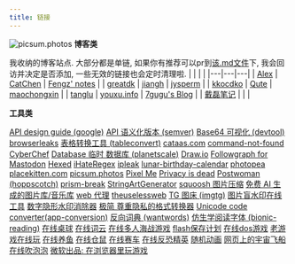 ```yaml
---
title: 链接
---
```

![picsum.photos](https://picsum.photos/800/450)
**博客类**

我收纳的博客站点. 大部分都是单链, 如果你有推荐可以pr到[该.md文件](https://github.com/thesomeexp/source/blob/master/links/index.md)下, 我会回访并决定是否添加, 一些无效的链接也会定时清理啦.
|  |  |  |
|---|---|---|
| [Alex](https://vincent1q84.github.io) | [CatChen](https://chinese.catchen.me) | [Fengz' notes](https://sync.sh/) |
| [greatdk](https://greatdk.com) | [jiangh](https://1byte.io/) | [jysperm](https://jysperm.me/) |
| [kkocdko](https://kkocdko.site) | [Qute](https://blog.wfso.cn) | [maochongxin](http://maochong.xin/) |
| [tanglu](https://web.tanglu.me/) | [youxu.info](https://blog.youxu.info/) | [7gugu's Blog](https://www.7gugu.com/) |
| [戴磊笔记](http://www.daileinote.com/) |  |  |

**工具类**

[API design guide (google)](https://cloud.google.com/apis/design)
[API 语义化版本 (semver)](https://semver.org/lang/zh-CN/)
[Base64 可视化 (devtool)](https://devtool.tech/base64)
[browserleaks](https://browserleaks.com/dns)
[表格转换工具 (tableconvert)](https://tableconvert.com/zh-CN/)
[cataas.com](https://cataas.com/cat?width=800&height=450)
[command-not-found](https://command-not-found.com/)
[CyberChef](https://gchq.github.io/CyberChef/)
[Database 临时 数据库 (planetscale)](https://planetscale.com)
[Draw.io](https://draw.io/)
[Followgraph for Mastodon](https://followgraph.vercel.app/#searchForm)
[Hexed](https://hexed.it/)
[iHateRegex](https://ihateregex.io/)
[ipleak](https://ipleak.net)
[lunar-birthday-calendar](https://lunar-birthday-calendar-web.firebaseapp.com/)
[photopea](https://www.photopea.com/)
[placekitten.com](https://placekitten.com) 
[picsum.photos](https://picsum.photos)
[Pixel Me](https://pixel-me.tokyo/en/)
[Privacy is dead](https://privacy.aiuys.com/)
[Postwoman (hoppscotch)](https://hoppscotch.io)
[prism-break](https://prism-break.org/en/all/)
[StringArtGenerator](https://halfmonty.github.io/StringArtGenerator/)
[squoosh 图片压缩](https://squoosh.app/)
[免费 AI 生成的图片库/音乐库](https://stockcake.com/)
[web 代理](https://web.tanglu.me)
[theuselessweb](https://theuselessweb.com/)
[TG 图床 (imgtg)](https://imgtg.com)
[图片盲水印在线工具](https://stegonline.iculture.cc)
[数字隐形水印消除器](https://tools.vvzero.com/dewatermark/)
[极简 尊重隐私的格式转换器](https://fileconverter.tommyjepsen.com/)
[Unicode code converter(app-conversion)](https://r12a.github.io/app-conversion/)
[反向词典 (wantwords)](https://wantwords.net)
[仿生学阅读字体 (bionic-reading)](https://bionic-reading.com/)
[在线桌球](http://www.heyzxz.me/pcol/)
[在线词云](https://wordart.com/create)
[在线多人海战游戏](https://mk48.io/)
[flash保存计划](https://flash.homes/)
[在线dos游戏](https://dos.zczc.cz/)
[老游戏在线玩](https://zaixianwan.app/)
[在线养鱼](https://goldfishies.com/?utm_source=pocket_mylist)
[在线仓鼠](https://hammyhome.com/)
[在线赛车](https://slowroads.io/)
[在线反恐精英](https://playcsol.com/)
[随机动画](https://bleuje.com/randomanimations/)
[网页上的宇宙飞船](http://www.websiteasteroids.com/)
[在线吹泡泡](https://oimo.io/works/bubbles/)
[微软出品: 在浏览器里玩游戏](https://www.msn.cn/zh-cn/play/)